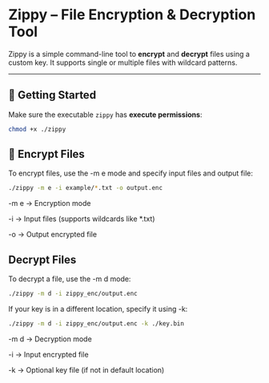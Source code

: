 # Zippy – File Encryption & Decryption Tool

Zippy is a simple command-line tool to **encrypt** and **decrypt** files using a custom key. It supports single or multiple files with wildcard patterns.

---

## 🔹 Getting Started

Make sure the executable `zippy` has **execute permissions**:

```bash
chmod +x ./zippy
```

## 🔹 Encrypt Files

To encrypt files, use the -m e mode and specify input files and output file:

```bash
./zippy -m e -i example/*.txt -o output.enc
```

-m e → Encryption mode

-i → Input files (supports wildcards like \*.txt)

-o → Output encrypted file

## Decrypt Files

To decrypt a file, use the -m d mode:

```bash
./zippy -m d -i zippy_enc/output.enc
```

If your key is in a different location, specify it using -k:

```bash
./zippy -m d -i zippy_enc/output.enc -k ./key.bin
```

-m d → Decryption mode

-i → Input encrypted file

-k → Optional key file (if not in default location)
